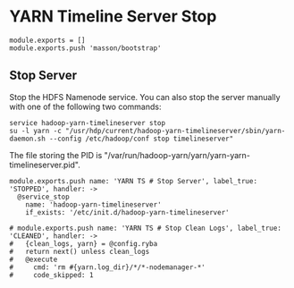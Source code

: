 
# YARN Timeline Server Stop

    module.exports = []
    module.exports.push 'masson/bootstrap'

## Stop Server

Stop the HDFS Namenode service. You can also stop the server manually with one of
the following two commands:

```
service hadoop-yarn-timelineserver stop
su -l yarn -c "/usr/hdp/current/hadoop-yarn-timelineserver/sbin/yarn-daemon.sh --config /etc/hadoop/conf stop timelineserver"
```

The file storing the PID is "/var/run/hadoop-yarn/yarn/yarn-yarn-timelineserver.pid".

    module.exports.push name: 'YARN TS # Stop Server', label_true: 'STOPPED', handler: ->
      @service_stop
        name: 'hadoop-yarn-timelineserver'
        if_exists: '/etc/init.d/hadoop-yarn-timelineserver'

    # module.exports.push name: 'YARN TS # Stop Clean Logs', label_true: 'CLEANED', handler: ->
    #   {clean_logs, yarn} = @config.ryba
    #   return next() unless clean_logs
    #   @execute
    #     cmd: 'rm #{yarn.log_dir}/*/*-nodemanager-*'
    #     code_skipped: 1
